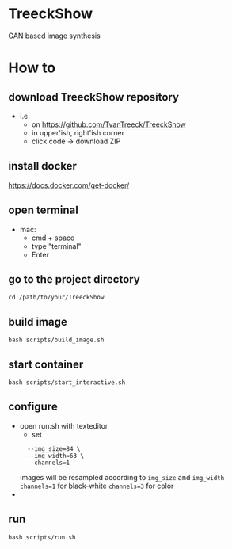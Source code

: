 # TreeckShow
 GAN based image synthesis

# How to 

## download TreeckShow repository
- i.e.
  - on https://github.com/TvanTreeck/TreeckShow
  - in upper'ish, right'ish corner 
  - click code -> download ZIP 

## install docker 
https://docs.docker.com/get-docker/

## open terminal

- mac: 
  - cmd + space 
  - type "terminal" 
  - Enter

## go to the project directory
```
cd /path/to/your/TreeckShow
```

## build image 
```
bash scripts/build_image.sh
```

## start container 
```
bash scripts/start_interactive.sh
```

## configure 

- open run.sh with texteditor
  - set 
  ```
    --img_size=84 \
    --img_width=63 \
    --channels=1
  ```
  images will be resampled according to `img_size` and `img_width` 
  `channels=1` for black-white `channels=3` for color
- 
## run
```
bash scripts/run.sh
```